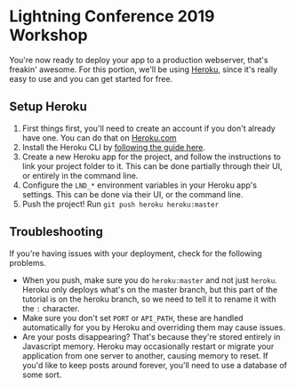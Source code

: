 # Lightning Conference 2019 Workshop

You're now ready to deploy your app to a production webserver, that's freakin' awesome. For this portion, we'll be using [Heroku](https://www.heroku.com/), since it's really easy to use and you can get started for free.

## Setup Heroku

1. First things first, you'll need to create an account if you don't already have one. You can do that on [Heroku.com](https://www.heroku.com/)
2. Install the Heroku CLI by [following the guide here](https://devcenter.heroku.com/articles/heroku-cli).
3. Create a new Heroku app for the project, and follow the instructions to link your project folder to it. This can be done partially through their UI, or entirely in the command line.
4. Configure the `LND_*` environment variables in your Heroku app's settings. This can be done via their UI, or the command line.
5. Push the project! Run `git push heroku heroku:master`

## Troubleshooting

If you're having issues with your deployment, check for the following problems.

* When you push, make sure you do `heroku:master` and not just `heroku`. Heroku only deploys what's on the master branch, but this part of the tutorial is on the heroku branch, so we need to tell it to rename it with the `:` character.
* Make sure you don't set `PORT` or `API_PATH`, these are handled automatically for you by Heroku and overriding them may cause issues.
* Are your posts disappearing? That's because they're stored entirely in Javascript memory. Heroku may occasionally restart or migrate your application from one server to another, causing memory to reset. If you'd like to keep posts around forever, you'll need to use a database of some sort.
